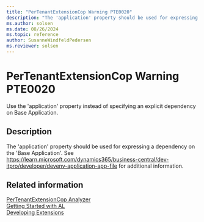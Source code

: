 ```yaml
---
title: "PerTenantExtensionCop Warning PTE0020"
description: "The 'application' property should be used for expressing a dependency on the 'Base Application'."
ms.author: solsen
ms.date: 08/26/2024
ms.topic: reference
author: SusanneWindfeldPedersen
ms.reviewer: solsen
---
```

[//]: # (START>DO_NOT_EDIT)
[//]: # (IMPORTANT:Do not edit any of the content between here and the END>DO_NOT_EDIT.)
[//]: # (Any modifications should be made in the .xml files in the ModernDev repo.)
# PerTenantExtensionCop Warning PTE0020
Use the 'application' property instead of specifying an explicit dependency on Base Application.

## Description
The 'application' property should be used for expressing a dependency on the 'Base Application'. See https://learn.microsoft.com/dynamics365/business-central/dev-itpro/developer/devenv-application-app-file for additional information.

[//]: # (IMPORTANT: END>DO_NOT_EDIT)
## Related information  
[PerTenantExtensionCop Analyzer](pertenantextensioncop.md)  
[Getting Started with AL](../devenv-get-started.md)  
[Developing Extensions](../devenv-dev-overview.md)  